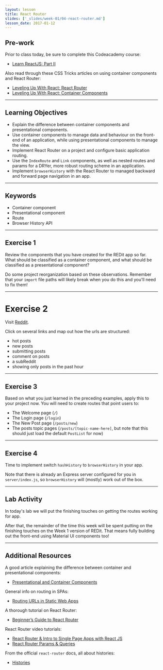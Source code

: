 ```yaml
---
layout: lesson
title: React Router
slides: ['_slides/week-01/04-react-router.md']
lesson_date: 2017-01-12
---
```


## Pre-work

Prior to class today, be sure to complete this Codeacademy course:

- [Learn ReactJS: Part II](https://www.codecademy.com/pt/learn/react-102)

Also read through these CSS Tricks articles on using container components and React Router:

- [Leveling Up With React: React Router](https://css-tricks.com/learning-react-router/)
- [Leveling Up With React: Container Components](https://css-tricks.com/learning-react-container-components/)

---

## Learning Objectives

- Explain the difference between container components and presentational components.
- Use container components to manage data and behaviour on the front-end of an application, while using presentational components to manage the view.
- Implement React Router on a project and configure basic application routing.
- Use the `IndexRoute` and `Link` components, as well as nested routes and params for a DRYer, more robust routing scheme in an application.
- Implement `browserHistory` with the React Router to managed backward and forward page navigation in an app.

---

## Keywords

- Container component
- Presentational component
- Route
- Browser History API

---

## Exercise 1

Review the components that you have created for the REDit app so far. What should be classified as a container component, and what should be classified as a presentational component?

Do some project reorganization based on these observations. Remember that your `import` file paths will likely break when you do this and you'll need to fix them!

---

# Exercise 2

Visit [Reddit](http://reddit.com).

Click on several links and map out how the urls are structured:

- hot posts
- new posts
- submitting posts
- comment on posts
- a subReddit
- showing only posts in the past hour

---

## Exercise 3

Based on what you just learned in the preceding examples, apply this to your project now. You will need to create routes that point users to:

- The Welcome page (`/`)
- The Login page (`/login`)
- The New Post page (`/posts/new`)
- The posts topic pages (`/posts/[topic-name-here]`, but note that this should just load the default `PostList` for now)

---

## Exercise 4

Time to implement switch `hashHistory` to `browserHistory` in your app.

Note that there is already an Express server configured for you in `server/index.js`, so `browserHistory` will (mostly) work out of the box.

---

## Lab Activity

In today's lab we will put the finishing touches on getting the routes working for app.

After that, the remainder of the time this week will be spent putting on the finishing touches on the Week 1 version of REDit. That means fully building out the front-end using Material UI components too!

---

## Additional Resources

A good article explaining the difference between container and presentational components:

- [Presentational and Container Components](https://medium.com/@dan_abramov/smart-and-dumb-components-7ca2f9a7c7d0#.alfgvuedk)

General info on routing in SPAs:

- [Routing URLs in Static Web Apps](https://staticapps.org/articles/routing-urls-in-static-apps/)

A thorough tutorial on React Router:

- [Beginner’s Guide to React Router](https://medium.com/@dabit3/beginner-s-guide-to-react-router-53094349669#.ldpxiu9th)

React Router video tutorials:

- [React Router & Intro to Single Page Apps with React JS](https://www.youtube.com/watch?v=1iAG6h9ff5s)
- [React Router Params & Queries](https://www.youtube.com/watch?v=ZBxMljq9GSE)

From the official `react-router` docs, all about histories:

- [Histories](https://github.com/ReactTraining/react-router/blob/master/docs/guides/Histories.md#browserhistory)
